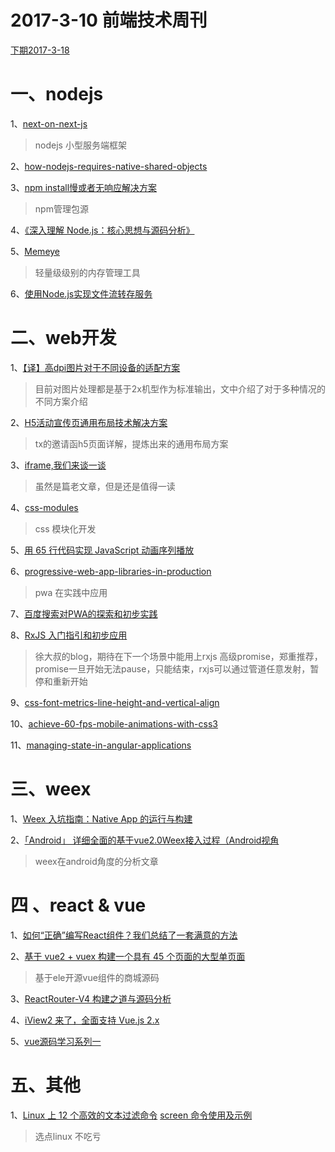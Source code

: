 # 2017-3-10 前端技术周刊

[下期2017-3-18](https://github.com/changfuguo/share/issues/9)

# 一、nodejs

1、[next-on-next-js](https://jsmantra.com/next-on-next-js-1a134505f346#.rzjd00jf1)

> nodejs 小型服务端框架
> 

2、[how-nodejs-requires-native-shared-objects](https://blog.ghaiklor.com/how-nodejs-requires-native-shared-objects-63648092f178#.3tqtsam75)


3、[npm install慢或者无响应解决方案](http://hhking.github.io/2017/02/19/npm-install)

> npm管理包源 


4、[《深入理解 Node.js：核心思想与源码分析》](https://github.com/yjhjstz/deep-into-node/blob/master/README.md)

5、[Memeye](https://github.com/JerryC8080/Memeye/blob/master/README_zh.md)

> 轻量级级别的内存管理工具
> 
> 

6、[使用Node.js实现文件流转存服务](https://zhuanlan.zhihu.com/p/25367269)

# 二、web开发

 1、[【译】高dpi图片对于不同设备的适配方案](http://yalishizhude.github.io/2017/02/16/dpi-images/)


> 目前对图片处理都是基于2x机型作为标准输出，文中介绍了对于多种情况的不同方案介绍
> 



2、[H5活动宣传页通用布局技术解决方案](http://imweb.io/topic/57e7e234984a5b145d26714a)

> tx的邀请函h5页面详解，提炼出来的通用布局方案 
> 

3、[iframe,我们来谈一谈](https://segmentfault.com/a/1190000004502619)

> 虽然是篇老文章，但是还是值得一读

4、[css-modules](https://glenmaddern.com/articles/css-modules)
> css 模块化开发
> 

5、[用 65 行代码实现 JavaScript 动画序列播放](https://www.h5jun.com/post/sixty-lines-of-code-animation.html)



6、[progressive-web-app-libraries-in-production](https://medium.com/dev-channel/progressive-web-app-libraries-in-production-b52cad37d34#.hyypoxv0a)

> pwa 在实践中应用


7、[百度搜索对PWA的探索和初步实践](http://mp.weixin.qq.com/s?__biz=MzIwNjQwMzUwMQ==&mid=2247485045&idx=1&sn=84556a3cc21cf9eafaefa3efc0f62a20)

8、[RxJS 入门指引和初步应用](https://zhuanlan.zhihu.com/p/25383159)
> 徐大叔的blog，期待在下一个场景中能用上rxjs 高级promise，郑重推荐，promise一旦开始无法pause，只能结束，rxjs可以通过管道任意发射，暂停和重新开始

9、[css-font-metrics-line-height-and-vertical-align](http://iamvdo.me/en/blog/css-font-metrics-line-height-and-vertical-align)


10、[achieve-60-fps-mobile-animations-with-css3](https://www.sitepoint.com/achieve-60-fps-mobile-animations-with-css3/)

11、[managing-state-in-angular-applications](https://blog.nrwl.io/managing-state-in-angular-applications-22b75ef5625f)

# 三、weex

1、[Weex 入坑指南：Native App 的运行与构建](https://zhuanlan.zhihu.com/p/25289806)

2、[「Android」 详细全面的基于vue2.0Weex接入过程（Android视角](https://github.com/ShowJoy-com/showjoy-blog/issues/25?hmsr=toutiao.io&utm_medium=toutiao.io&utm_source=toutiao.io)

> weex在android角度的分析文章




# 四 、react & vue

1、[如何“正确”编写React组件？我们总结了一套满意的方法](http://mp.weixin.qq.com/s?__biz=MzIwNjQwMzUwMQ==&mid=2247485008&idx=1&sn=2b3e7e1d5a9ec952e1f85fb173b7354e&chksm=97236492a054ed846610bf4e9a245e97ac87c2d97e36bb138513f5d3e4f35b0dfd0bbebbf0f1&scene=0#rd)

2、[基于 vue2 + vuex 构建一个具有 45 个页面的大型单页面](http://www.vue-js.com/topic/58abbd21a9c1282817afc28d)

> 基于ele开源vue组件的商城源码
> 

3、[ReactRouter-V4 构建之道与源码分析](https://zhuanlan.zhihu.com/p/25696969)

4、[iView2 来了，全面支持 Vue.js 2.x](https://www.talkingcoder.com/article/6395692494071220203)


5、[vue源码学习系列一](http://hcysun.me/2017/03/03/Vue%E6%BA%90%E7%A0%81%E5%AD%A6%E4%B9%A0%EF%BC%88%E4%B8%80%EF%BC%89/)



# 五、其他

1、[Linux 上 12 个高效的文本过滤命令](https://linux.cn/article-8216-1.html)
[screen 命令使用及示例](https://linux.cn/article-8215-1.html)

> 选点linux 不吃亏
